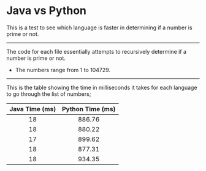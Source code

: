 # Java vs Python
This is a test to see which language is faster in determining if a number is prime or not.

-----

The code for each file essentially attempts to recursively determine if a number is prime or not.
* The numbers range from 1 to 104729.

-----

This is the table showing the time in milliseconds it takes for each language to go through the list of numbers;

| Java Time (ms) | Python Time (ms) |
|:---------:|:-----------:|
| 18        | 886.76      |
| 18        | 880.22      |
| 17        | 899.62      |
| 18        | 877.31      |
| 18        | 934.35      |

